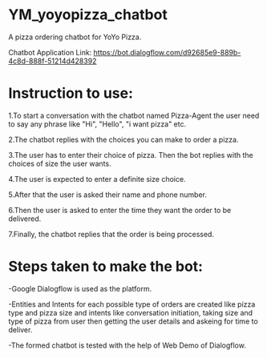# YM_yoyopizza_chatbot
A pizza ordering chatbot for YoYo Pizza.

   Chatbot Application Link: https://bot.dialogflow.com/d92685e9-889b-4c8d-888f-51214d428392
   
# Instruction to use:

1.To start a conversation with the chatbot named Pizza-Agent the user need to say any phrase like "Hi", "Hello", "i want pizza" etc.

2.The chatbot replies with the choices you can make to order a pizza.

3.The user has to enter their choice of pizza. Then the bot replies with the choices of size the user wants.

4.The user is expected to enter a definite size choice.

5.After that the user is asked their name and phone number.

6.Then the user is asked to enter the time they want the order to be delivered.

7.Finally, the chatbot replies that the order is being processed.




# Steps taken to make the bot:
-Google Dialogflow is used as the platform.

-Entities and Intents for each possible type of orders are created like pizza type and pizza size and intents like conversation initiation, taking size and type of pizza from user
 then getting the user details and askeing for time to deliver.
 
 -The formed chatbot is tested with the help of Web Demo of Dialogflow.
